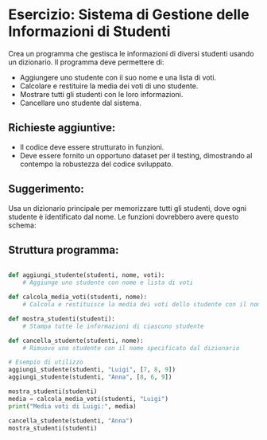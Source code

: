 # Esercizio: Sistema di Gestione delle Informazioni di Studenti

Crea un programma che gestisca le informazioni di diversi studenti usando un dizionario. Il programma deve permettere di:

- Aggiungere uno studente con il suo nome e una lista di voti.
- Calcolare e restituire la media dei voti di uno studente.
- Mostrare tutti gli studenti con le loro informazioni.
- Cancellare uno studente dal sistema.

## Richieste aggiuntive:

- Il codice deve essere strutturato in funzioni.
- Deve essere fornito un opportuno dataset per il testing, dimostrando al contempo la robustezza del codice sviluppato.

## Suggerimento:

Usa un dizionario principale per memorizzare tutti gli studenti, dove ogni studente è identificato dal nome. Le funzioni dovrebbero avere questo schema:

## Struttura programma:

```python

def aggiungi_studente(studenti, nome, voti):
    # Aggiunge uno studente con nome e lista di voti

def calcola_media_voti(studenti, nome):
    # Calcola e restituisce la media dei voti dello studente con il nome fornito

def mostra_studenti(studenti):
    # Stampa tutte le informazioni di ciascuno studente

def cancella_studente(studenti, nome):
    # Rimuove uno studente con il nome specificato dal dizionario

# Esempio di utilizzo
aggiungi_studente(studenti, "Luigi", [7, 8, 9])
aggiungi_studente(studenti, "Anna", [8, 6, 9])

mostra_studenti(studenti)
media = calcola_media_voti(studenti, "Luigi")
print("Media voti di Luigi:", media)

cancella_studente(studenti, "Anna")
mostra_studenti(studenti)
